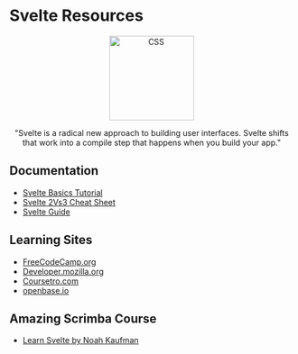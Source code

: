 # Svelte Resources

<div align="center">
		<img width="150" src="https://upload.wikimedia.org/wikipedia/commons/thumb/1/1b/Svelte_Logo.svg/199px-Svelte_Logo.svg.png" alt="CSS">
	</div>
<div align="center">

"Svelte is a radical new approach to building user interfaces. Svelte shifts that work into a compile step that happens when you build your app."
</div>

## Documentation
- [Svelte Basics Tutorial](https://svelte.dev/tutorial/basics)
- [Svelte 2Vs3 Cheat Sheet](https://rajasegar.github.io/svelte2vs3/)
- [Svelte Guide](https://svelte.dev/docs)

## Learning Sites
- [FreeCodeCamp.org](https://www.freecodecamp.org/news/svelte-video-tutorial/)
- [Developer.mozilla.org](https://developer.mozilla.org/en-US/docs/Learn/Tools_and_testing/Client-side_JavaScript_frameworks/Svelte_getting_started)
- [Coursetro.com](https://coursetro.com/posts/code/176/Learn-Svelte-3.0---Svelte-Tutorial-for-Beginners)
- [openbase.io](https://openbase.io/js/svelte/tutorials)

## Amazing Scrimba Course
- [Learn Svelte by Noah Kaufman](https://scrimba.com/learn/learnsvelte)
